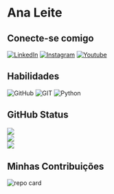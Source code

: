 # Ana Leite

## Conecte-se comigo
[![LinkedIn](https://img.shields.io/badge/LinkedIn-EE82EE?style=for-the-badge&logo=linkedin&logoColor=)](https://www.linkedin.com/in/analeite1997/)  [![Instagram](https://img.shields.io/badge/Instagram-EE82EE?style=for-the-badge&logo=instagram&logoColor=FFFAFA )](https://www.instagram.com/negaanaleite/) [![Youtube](https://img.shields.io/badge/Youtube-EE82EE?style=for-the-badge&logo=youtube&logoColor=)](https://youtube.com/@negaanaleite?si=luDzyRBb-CKzqdqHUUSERNAME/)
## Habilidades
![GitHub](https://img.shields.io/badge/GitHub-%23121011.svg?style=for-the-badge&logo=github&logoColor=white) ![GIT](https://img.shields.io/badge/Git-fc6d26?style=for-the-badge&logo=git&logoColor=white) ![Python](https://img.shields.io/badge/python-3670A0?style=for-the-badge&logo=python&logoColor=ffdd54)

## GitHub Status
![](https://github-readme-stats.vercel.app/api?username=negaanaleite&theme=radical&hide_border=false&include_all_commits=false&count_private=false)<br/>
![](https://github-readme-streak-stats.herokuapp.com/?user=negaanaleite&theme=radical&hide_border=false)<br/>
![](https://github-readme-stats.vercel.app/api/top-langs/?username=negaanaleite&theme=radical&hide_border=false&include_all_commits=false&count_private=false&layout=compact)

## Minhas Contribuições 
![repo card](https://github-contributor-stats.vercel.app/api?username=negaanaleite&limit=5&theme=radical&combine_all_yearly_contributions=true)
